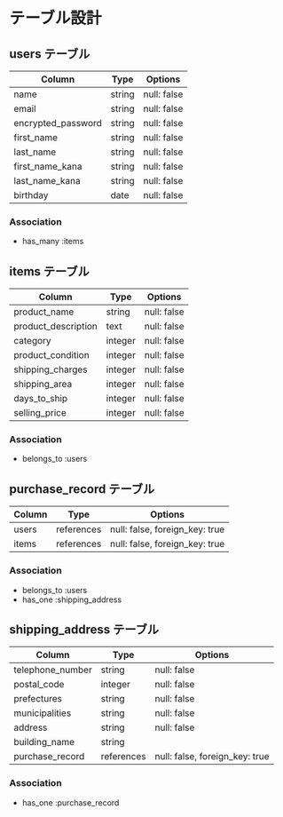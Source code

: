 # テーブル設計

## users テーブル

| Column             | Type   | Options     |
| ------------------ | ------ | ----------- |
| name               | string | null: false |
| email              | string | null: false |
| encrypted_password | string | null: false |
| first_name         | string | null: false |
| last_name          | string | null: false |
| first_name_kana    | string | null: false |
| last_name_kana     | string | null: false |
| birthday           | date   | null: false |


### Association

- has_many :items

## items テーブル

| Column              | Type    | Options     |
| ------------------- | ------- | ----------- |
| product_name        | string  | null: false |
| product_description | text    | null: false |
| category            | integer | null: false |
| product_condition   | integer | null: false |
| shipping_charges    | integer | null: false |
| shipping_area       | integer | null: false |
| days_to_ship        | integer | null: false |
| selling_price       | integer | null: false |

### Association

- belongs_to :users

## purchase_record テーブル

| Column | Type       | Options                        |
| ------ | ---------- | ------------------------------ |
| users  | references | null: false, foreign_key: true |
| items  | references | null: false, foreign_key: true |

### Association

- belongs_to :users
- has_one :shipping_address


## shipping_address テーブル

| Column              | Type       | Options                        |
| ------------------- | ---------- | ------------------------------ |
| telephone_number    | string     | null: false                    |
| postal_code         | integer    | null: false                    |
| prefectures         | string     | null: false                    |
| municipalities      | string     | null: false                    |
| address             | string     | null: false                    |
| building_name       | string     |                                |
| purchase_record     | references | null: false, foreign_key: true |


### Association

- has_one :purchase_record